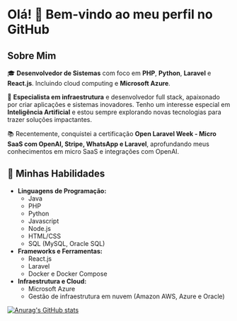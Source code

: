
# Olá! 👋 Bem-vindo ao meu perfil no GitHub

## Sobre Mim

🎓 **Desenvolvedor de Sistemas** com foco em **PHP**, **Python**, **Laravel** e **React.js**. Incluindo cloud computing e **Microsoft Azure**.

🚀 **Especialista em infraestrutura** e desenvolvedor full stack, apaixonado por criar aplicações e sistemas inovadores. Tenho um interesse especial em **Inteligência Artificial** e estou sempre explorando novas tecnologias para trazer soluções impactantes.

📚 Recentemente, conquistei a certificação **Open Laravel Week - Micro SaaS com OpenAI, Stripe, WhatsApp e Laravel**, aprofundando meus conhecimentos em micro SaaS e integrações com OpenAI.

## 🌟 Minhas Habilidades

- **Linguagens de Programação:**
  - Java
  - PHP
  - Python
  - Javascript
  - Node.js
  - HTML/CSS
  - SQL (MySQL, Oracle SQL)
- **Frameworks e Ferramentas:**
  - React.js
  - Laravel
  - Docker e Docker Compose
- **Infraestrutura e Cloud:**
  - Microsoft Azure
  - Gestão de infraestrutura em nuvem (Amazon AWS, Azure e Oracle)


[![Anurag's GitHub stats](https://github-readme-stats.vercel.app/api?username=Destrons&show_icons=true&theme=midnight-purple&include_all_commits)](https://github.com/anuraghazra/github-readme-stats)
